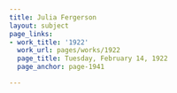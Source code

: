 ```yaml
---
title: Julia Fergerson
layout: subject
page_links:
- work_title: '1922'
  work_url: pages/works/1922
  page_title: Tuesday, February 14, 1922
  page_anchor: page-1941

---
```

